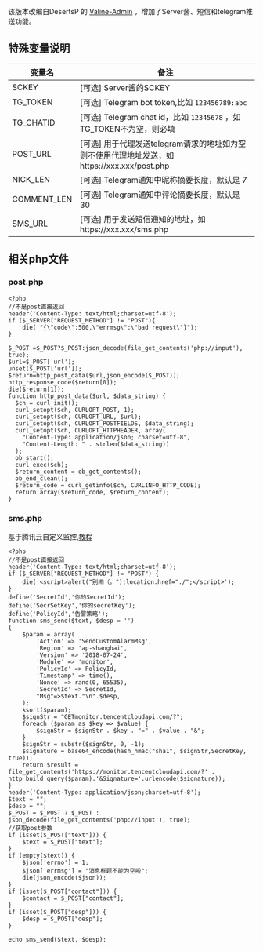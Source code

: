 该版本改编自DesertsP 的 [Valine-Admin](https://github.com/DesertsP/Valine-Admin) ，增加了Server酱、短信和telegram推送功能。

## 特殊变量说明

| 变量名 | 备注 |
| ------------ | ------------ |
| SCKEY | [可选] Server酱的SCKEY |
| TG_TOKEN | [可选] Telegram bot token,比如 `123456789:abc` |
| TG_CHATID | [可选] Telegram chat id，比如 `12345678` ，如TG_TOKEN不为空，则必填|
| POST_URL | [可选] 用于代理发送telegram请求的地址如为空则不使用代理地址发送，如https://xxx.xxx/post.php|
| NICK_LEN | [可选] Telegram通知中昵称摘要长度，默认是 7 |
| COMMENT_LEN | [可选] Telegram通知中评论摘要长度，默认是 30 |
| SMS_URL | [可选] 用于发送短信通知的地址，如https://xxx.xxx/sms.php|

## 相关php文件
### post.php
```
<?php
//不是post直接返回
header('Content-Type: text/html;charset=utf-8');
if ($_SERVER["REQUEST_METHOD"] != "POST"){
    die( "{\"code\":500,\"errmsg\":\"bad request\"}");
}

$_POST =$_POST?$_POST:json_decode(file_get_contents('php://input'), true);
$url=$_POST['url'];
unset($_POST['url']);
$return=http_post_data($url,json_encode($_POST));
http_response_code($return[0]);
die($return[1]);
function http_post_data($url, $data_string) {
  $ch = curl_init();
  curl_setopt($ch, CURLOPT_POST, 1);
  curl_setopt($ch, CURLOPT_URL, $url);
  curl_setopt($ch, CURLOPT_POSTFIELDS, $data_string);
  curl_setopt($ch, CURLOPT_HTTPHEADER, array(
    "Content-Type: application/json; charset=utf-8",
    "Content-Length: " . strlen($data_string))
  );
  ob_start();
  curl_exec($ch);
  $return_content = ob_get_contents();
  ob_end_clean();
  $return_code = curl_getinfo($ch, CURLINFO_HTTP_CODE);
  return array($return_code, $return_content);
}
```

### sms.php
基于腾讯云自定义监控,[教程](https://ifking.cn/p/312.html)
```
<?php
//不是post直接返回
header('Content-Type: text/html;charset=utf-8');
if ($_SERVER["REQUEST_METHOD"] != "POST") {
    die('<script>alert("别闹（。");location.href="./";</script>');
}
define('SecretId','你的SecretId');
define('SecrSetKey','你的secretKey');
define('PolicyId','告警策略');
function sms_send($text, $desp = '')
{
    $param = array(
        'Action' => 'SendCustomAlarmMsg',
        'Region' => 'ap-shanghai',
        'Version' => '2018-07-24',
        'Module' => 'monitor',
        'PolicyId' => PolicyId,
        'Timestamp' => time(),
        'Nonce' => rand(0, 65535),
        'SecretId' => SecretId,
        "Msg"=>$text."\n".$desp,
    );
    ksort($param);
    $signStr = "GETmonitor.tencentcloudapi.com/?";
    foreach ($param as $key => $value) {
        $signStr = $signStr . $key . "=" . $value . "&";
    }
    $signStr = substr($signStr, 0, -1);
    $signature = base64_encode(hash_hmac("sha1", $signStr,SecretKey, true));
    return $result = file_get_contents('https://monitor.tencentcloudapi.com/?' . http_build_query($param).'&Signature='.urlencode($signature));
}
header('Content-Type: application/json;charset=utf-8');
$text = "";
$desp = "";
$_POST = $_POST ? $_POST : json_decode(file_get_contents('php://input'), true);
//获取post参数
if (isset($_POST["text"])) {
    $text = $_POST["text"];
}
if (empty($text)) {
    $json['errno'] = 1;
    $json['errmsg'] = "消息标题不能为空啦";
    die(json_encode($json));
}
if (isset($_POST["contact"])) {
    $contact = $_POST["contact"];
}
if (isset($_POST["desp"])) {
    $desp = $_POST["desp"];
}

echo sms_send($text, $desp);
```
